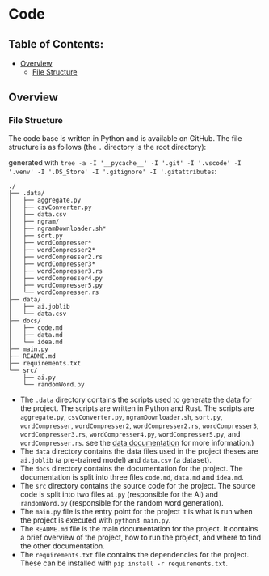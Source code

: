 # Code

## Table of Contents:

- [Overview](#overview)
  - [File Structure](#file-structure)

## Overview

### File Structure

The code base is written in Python and is available on GitHub. The file structure is as follows (the `.` directory is the root directory):

generated with `tree -a -I '__pycache__' -I '.git' -I '.vscode' -I '.venv' -I '.DS_Store' -I '.gitignore' -I '.gitattributes`:

```file
./
├── .data/
│   ├── aggregate.py
│   ├── csvConverter.py
│   ├── data.csv
│   ├── ngram/
│   ├── ngramDownloader.sh*
│   ├── sort.py
│   ├── wordCompresser*
│   ├── wordCompresser2*
│   ├── wordCompresser2.rs
│   ├── wordCompresser3*
│   ├── wordCompresser3.rs
│   ├── wordCompresser4.py
│   ├── wordCompresser5.py
│   └── wordCompresser.rs
├── data/
│   ├── ai.joblib
│   └── data.csv
├── docs/
│   ├── code.md
│   ├── data.md
│   └── idea.md
├── main.py
├── README.md
├── requirements.txt
└── src/
    ├── ai.py
    └── randomWord.py
```

- The `.data` directory contains the scripts used to generate the data for the project. The scripts are written in Python and Rust. The scripts are `aggregate.py`, `csvConverter.py`, `ngramDownloader.sh`, `sort.py`, `wordCompresser`, `wordCompresser2`, `wordCompresser2.rs`, `wordCompresser3`, `wordCompresser3.rs`, `wordCompresser4.py`, `wordCompresser5.py`, and `wordCompresser.rs`.
  see the [data documentation](data.md) for more information.)
- The `data` directory contains the data files used in the project theses are `ai.joblib` (a pre-trained model) and `data.csv` (a dataset).
- The `docs` directory contains the documentation for the project. The documentation is split into three files `code.md`, `data.md` and `idea.md`.
- The `src` directory contains the source code for the project. The source code is split into two files `ai.py` (responsible for the AI) and `randomWord.py` (responsible for the random word generation).
- The `main.py` file is the entry point for the project it is what is run when the project is executed with `python3 main.py`.
- The `README.md` file is the main documentation for the project. It contains a brief overview of the project, how to run the project, and where to find the other documentation.
- The `requirements.txt` file contains the dependencies for the project. These can be installed with `pip install -r requirements.txt`.
